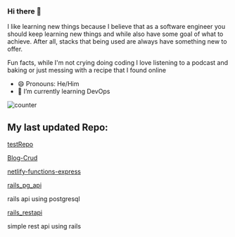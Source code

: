 ### Hi there 👋
I like learning new things because I believe that as a software engineer you should keep learning new things and while also have some goal of what to achieve. After all, stacks that being used are always have something new to offer.

Fun facts, while I'm not crying doing coding I love listening to a podcast and baking or just messing with a recipe that  I found online
- 😄 Pronouns: He/Him
- 🌱 I’m currently learning DevOps


![counter](https://ene3oosohyebu4a.m.pipedream.net)


## My last updated Repo:

[testRepo](https://github.com/metagenes/testRepo)



[Blog-Crud](https://github.com/metagenes/Blog-Crud)



[netlify-functions-express](https://github.com/metagenes/netlify-functions-express)



[rails_pg_api](https://github.com/metagenes/rails_pg_api)

rails api using postgresql

[rails_restapi](https://github.com/metagenes/rails_restapi)

simple rest api using rails


